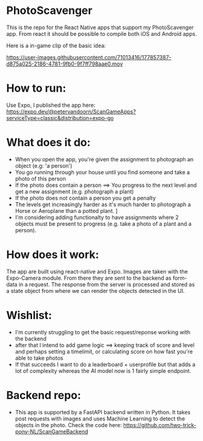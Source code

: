 # PhotoScavenger
This is the repo for the React Native apps that support my PhotoScavenger app. From react it should be possible to compile both iOS and Android apps. 

Here is a in-game clip of the basic idea: <br>

https://user-images.githubusercontent.com/71013416/177857387-d875a025-2186-4781-9fb0-9f7ff798aae0.mov



# How to run: 
Use Expo, I published the app here: https://expo.dev/@petervandoorn/ScanGameApps?serviceType=classic&distribution=expo-go


# What does it do:
- When you open the app, you're given the assignment to photograph an object (e.g: 'a person')
- You go running through your house until you find someone and take a photo of this person
- If the photo does contain a person ==> You progress to the next level and get a new assignment (e.g. photograph a plant)
- If the photo does not contain a person you get a penalty
- The levels get increasingly harder as it's much harder to photograph a Horse or Aeroplane than a potted plant. ]
- I'm considering adding functionalty to have assignments where 2 objects must be present to progress (e.g. take a photo of a plant and a person).

# How does it work: 
The app are built using react-native and Expo. Images are taken with the Expo-Camera module. From there they are sent to the backend as form-data in a request. 
The response from the server is processed and stored as a state object from where we can render the objects detected in the UI.

# Wishlist: 
- I'm currently struggling to get the basic request/reponse working with the backend
- after that I intend to add game logic ==> keeping track of score and level and perhaps setting a timelimit, or calculating score on how fast you're able to take photos
- If that succeeds I want to do a leaderboard + userprofile but that adds a lot of complexity whereas the AI model now is 1 fairly simple endpoint. 

# Backend repo: 
- This app is supported by a FastAPI backend written in Python. It takes post requests with images and uses Machine Learning to detect the objects in the photo. Check the code here: https://github.com/two-trick-pony-NL/ScanGameBackend
